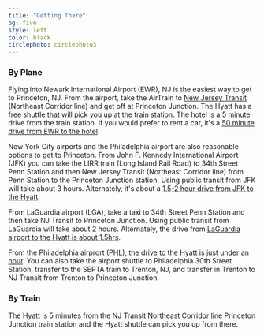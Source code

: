 ```yaml
---
title: "Getting There"
bg: five
style: left
color: black
circlephoto: circlephoto3
---
```

### By Plane

Flying into Newark International Airport (EWR), NJ is the easiest way to get to Princeton, NJ. From the airport, take the AirTrain to [New Jersey Transit](http://www.njtransit.com/sf/sf_servlet.srv?hdnPageAction=TrainTo) (Northeast Corridor line) and get off at Princeton Junction. The Hyatt has a free shuttle that will pick you up at the train station. The hotel is a 5 minute drive from the train station. If you would prefer to rent a car, it's a [50 minute drive from EWR to the hotel](https://www.google.com/maps/dir/Newark+Liberty+International+Airport,+3+Brewster+Rd,+Newark,+NJ+07114/Hyatt+Regency+Princeton,+102+Carnegie+Center+Dr,+Princeton,+NJ+08540/@40.4794261,-74.6900518,10z/data=!3m1!4b1!4m14!4m13!1m5!1m1!1s0x89c252e1c5ec0cef:0xb3f3b437c5d7f286!2m2!1d-74.1744624!2d40.6895314!1m5!1m1!1s0x89c3e12914b215eb:0x79b8adf634c2203b!2m2!1d-74.644323!2d40.323884!3e0). 

New York City airports and the Philadelphia airport are also reasonable options to get to Princeton. From John F. Kennedy International Airport (JFK) you can take the LIRR train (Long Island Rail Road) to 34th Street Penn Station and then New Jersey Transit (Northeast Corridor line) from Penn Station to the Princeton Junction station. Using public transit from JFK will take about 3 hours. Alternately, it's about a [1.5-2 hour drive from JFK to the Hyatt](https://www.google.com/maps/dir/JFK+International+Airport,+New+York,+NY/Hyatt+Regency+Princeton,+102+Carnegie+Center+Dr,+Princeton,+NJ+08540/@40.494894,-74.4918902,10z/data=!3m1!4b1!4m14!4m13!1m5!1m1!1s0x89c26650d5404947:0xec4fb213489f11f0!2m2!1d-73.7781391!2d40.6413111!1m5!1m1!1s0x89c3e12914b215eb:0x79b8adf634c2203b!2m2!1d-74.644323!2d40.323884!3e0). 

From LaGuardia airport (LGA), take a taxi to 34th Street Penn Station and then take NJ Transit to Princeton Junction. Using public transit from LaGuardia will take about 2 hours. Alternately, the drive from [LaGuardia airport to the Hyatt is about 1.5hrs](https://www.google.com/maps/dir/LaGuardia+Airport,+New+York,+NY/Hyatt+Regency+Princeton,+102+Carnegie+Center+Dr,+Princeton,+NJ+08540/@40.599346,-74.5398035,10z/data=!3m1!4b1!4m14!4m13!1m5!1m1!1s0x89c25f8983424db5:0x772fc4660e9666b3!2m2!1d-73.8739659!2d40.7769271!1m5!1m1!1s0x89c3e12914b215eb:0x79b8adf634c2203b!2m2!1d-74.644323!2d40.323884!3e0). 

From the Philadelphia airprort (PHL), [the drive to the Hyatt is just under an hour](https://www.google.com/maps/dir/Philadelphia+International+Airport,+Essington+Ave,+Philadelphia,+PA/Hyatt+Regency+Princeton,+102+Carnegie+Center+Dr,+Princeton,+NJ+08540/@40.0966717,-75.2832268,10z/data=!3m1!4b1!4m14!4m13!1m5!1m1!1s0x89c6c46660a9832f:0x3e2e15944637d3d8!2m2!1d-75.2424229!2d39.8743959!1m5!1m1!1s0x89c3e12914b215eb:0x79b8adf634c2203b!2m2!1d-74.644323!2d40.323884!3e0). You can also take the airport shuttle to Philadelphia 30th Street Station, transfer to the SEPTA train to Trenton, NJ, and transfer in Trenton to NJ Transit from Trenton to Princeton Junction. 

### By Train

The Hyatt is 5 minutes from the NJ Transit Northeast Corridor line Princeton Junction train station and the Hyatt shuttle can pick you up from there.
